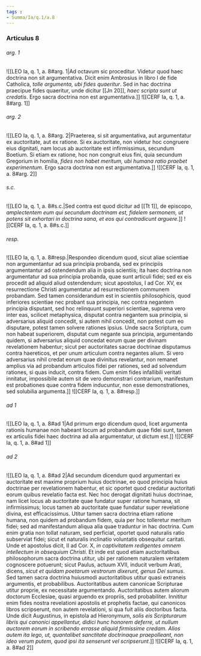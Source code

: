 ```yaml
---
tags : 
- Summa/Ia/q.1/a.8
---
```


### Articulus 8

###### arg. 1
![[LEO Ia, q. 1, a. 8#arg. 1|Ad octavum sic proceditur. Videtur quod haec doctrina non sit argumentativa. Dicit enim Ambrosius in libro I de fide Catholica, *tolle argumenta, ubi fides quaeritur*. Sed in hac doctrina praecipue fides quaeritur, unde dicitur [[Jn 20]], *haec scripta sunt ut credatis*. Ergo sacra doctrina non est argumentativa.]]
![[CERF Ia, q. 1, a. 8#arg. 1]]

###### arg. 2
![[LEO Ia, q. 1, a. 8#arg. 2|Praeterea, si sit argumentativa, aut argumentatur ex auctoritate, aut ex ratione. Si ex auctoritate, non videtur hoc congruere eius dignitati, nam locus ab auctoritate est infirmissimus, secundum Boetium. Si etiam ex ratione, hoc non congruit eius fini, quia secundum Gregorium in homilia, *fides non habet meritum, ubi humana ratio praebet experimentum*. Ergo sacra doctrina non est argumentativa.]]
![[CERF Ia, q. 1, a. 8#arg. 2]]

###### s.c.
![[LEO Ia, q. 1, a. 8#s.c.|Sed contra est quod dicitur ad [[Tt 1]], de episcopo, *amplectentem eum qui secundum doctrinam est, fidelem sermonem, ut potens sit exhortari in doctrina sana, et eos qui contradicunt arguere*.]]
![[CERF Ia, q. 1, a. 8#s.c.]]

###### resp.
![[LEO Ia, q. 1, a. 8#resp.|Respondeo dicendum quod, sicut aliae scientiae non argumentantur ad sua principia probanda, sed ex principiis argumentantur ad ostendendum alia in ipsis scientiis; ita haec doctrina non argumentatur ad sua principia probanda, quae sunt articuli fidei; sed ex eis procedit ad aliquid aliud ostendendum; sicut apostolus, I ad Cor. XV, ex resurrectione Christi argumentatur ad resurrectionem communem probandam. Sed tamen considerandum est in scientiis philosophicis, quod inferiores scientiae nec probant sua principia, nec contra negantem principia disputant, sed hoc relinquunt superiori scientiae, suprema vero inter eas, scilicet metaphysica, disputat contra negantem sua principia, si adversarius aliquid concedit, si autem nihil concedit, non potest cum eo disputare, potest tamen solvere rationes ipsius. Unde sacra Scriptura, cum non habeat superiorem, disputat cum negante sua principia, argumentando quidem, si adversarius aliquid concedat eorum quae per divinam revelationem habentur; sicut per auctoritates sacrae doctrinae disputamus contra haereticos, et per unum articulum contra negantes alium. Si vero adversarius nihil credat eorum quae divinitus revelantur, non remanet amplius via ad probandum articulos fidei per rationes, sed ad solvendum rationes, si quas inducit, contra fidem. Cum enim fides infallibili veritati innitatur, impossibile autem sit de vero demonstrari contrarium, manifestum est probationes quae contra fidem inducuntur, non esse demonstrationes, sed solubilia argumenta.]]
![[CERF Ia, q. 1, a. 8#resp.]]

###### ad 1
![[LEO Ia, q. 1, a. 8#ad 1|Ad primum ergo dicendum quod, licet argumenta rationis humanae non habeant locum ad probandum quae fidei sunt, tamen ex articulis fidei haec doctrina ad alia argumentatur, ut dictum est.]]
![[CERF Ia, q. 1, a. 8#ad 1]]

###### ad 2
![[LEO Ia, q. 1, a. 8#ad 2|Ad secundum dicendum quod argumentari ex auctoritate est maxime proprium huius doctrinae, eo quod principia huius doctrinae per revelationem habentur, et sic oportet quod credatur auctoritati eorum quibus revelatio facta est. Nec hoc derogat dignitati huius doctrinae, nam licet locus ab auctoritate quae fundatur super ratione humana, sit infirmissimus; locus tamen ab auctoritate quae fundatur super revelatione divina, est efficacissimus. Utitur tamen sacra doctrina etiam ratione humana, non quidem ad probandum fidem, quia per hoc tolleretur meritum fidei; sed ad manifestandum aliqua alia quae traduntur in hac doctrina. Cum enim gratia non tollat naturam, sed perficiat, oportet quod naturalis ratio subserviat fidei; sicut et naturalis inclinatio voluntatis obsequitur caritati. Unde et apostolus dicit, II ad Cor. X, *in captivitatem redigentes omnem intellectum in obsequium Christi*. Et inde est quod etiam auctoritatibus philosophorum sacra doctrina utitur, ubi per rationem naturalem veritatem cognoscere potuerunt; sicut Paulus, actuum XVII, inducit verbum Arati, dicens, *sicut et quidam poetarum vestrorum dixerunt, genus Dei sumus*. Sed tamen sacra doctrina huiusmodi auctoritatibus utitur quasi extraneis argumentis, et probabilibus. Auctoritatibus autem canonicae Scripturae utitur proprie, ex necessitate argumentando. Auctoritatibus autem aliorum doctorum Ecclesiae, quasi arguendo ex propriis, sed probabiliter. Innititur enim fides nostra revelationi apostolis et prophetis factae, qui canonicos libros scripserunt, non autem revelationi, si qua fuit aliis doctoribus facta. Unde dicit Augustinus, in epistola ad Hieronymum, *solis eis Scripturarum libris qui canonici appellantur, didici hunc honorem deferre, ut nullum auctorem eorum in scribendo errasse aliquid firmissime credam. Alios autem ita lego, ut, quantalibet sanctitate doctrinaque praepolleant, non ideo verum putem, quod ipsi ita senserunt vel scripserunt*.]]
![[CERF Ia, q. 1, a. 8#ad 2]]

